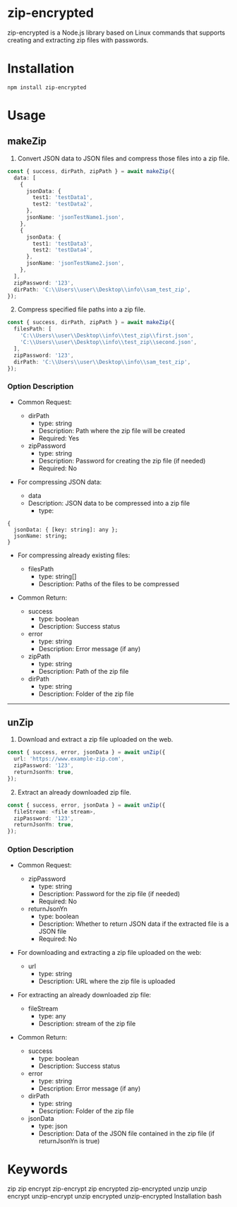 # zip-encrypted

zip-encrypted is a Node.js library based on Linux commands that supports creating and extracting zip files with passwords.

# Installation

```
npm install zip-encrypted
```

# Usage

## makeZip

1. Convert JSON data to JSON files and compress those files into a zip file.

```ts
const { success, dirPath, zipPath } = await makeZip({
  data: [
    {
      jsonData: {
        test1: 'testData1',
        test2: 'testData2',
      },
      jsonName: 'jsonTestName1.json',
    },
    {
      jsonData: {
        test1: 'testData3',
        test2: 'testData4',
      },
      jsonName: 'jsonTestName2.json',
    },
  ],
  zipPassword: '123',
  dirPath: 'C:\\Users\\user\\Desktop\\info\\sam_test_zip',
});
```

2. Compress specified file paths into a zip file.

```ts
const { success, dirPath, zipPath } = await makeZip({
  filesPath: [
    'C:\\Users\\user\\Desktop\\info\\test_zip\\first.json',
    'C:\\Users\\user\\Desktop\\info\\test_zip\\second.json',
  ],
  zipPassword: '123',
  dirPath: 'C:\\Users\\user\\Desktop\\info\\sam_test_zip',
});
```

### Option Description

- Common Request:

  - dirPath
    - type: string
    - Description: Path where the zip file will be created
    - Required: Yes
  - zipPassword
    - type: string
    - Description: Password for creating the zip file (if needed)
    - Required: No

- For compressing JSON data:
  - data
  - Description: JSON data to be compressed into a zip file
    - type:

```
{
  jsonData: { [key: string]: any };
  jsonName: string;
}
```

- For compressing already existing files:

  - filesPath
    - type: string[]
    - Description: Paths of the files to be compressed

- Common Return:
  - success
    - type: boolean
    - Description: Success status
  - error
    - type: string
    - Description: Error message (if any)
  - zipPath
    - type: string
    - Description: Path of the zip file
  - dirPath
    - type: string
    - Description: Folder of the zip file

---

## unZip

1. Download and extract a zip file uploaded on the web.

```ts
const { success, error, jsonData } = await unZip({
  url: 'https://www.example-zip.com',
  zipPassword: '123',
  returnJsonYn: true,
});
```

2. Extract an already downloaded zip file.

```ts
const { success, error, jsonData } = await unZip({
  fileStream: <file stream>,
  zipPassword: '123',
  returnJsonYn: true,
});
```

### Option Description

- Common Request:

  - zipPassword
    - type: string
    - Description: Password for the zip file (if needed)
    - Required: No
  - returnJsonYn
    - type: boolean
    - Description: Whether to return JSON data if the extracted file is a JSON file
    - Required: No

- For downloading and extracting a zip file uploaded on the web:

  - url
    - type: string
    - Description: URL where the zip file is uploaded

- For extracting an already downloaded zip file:

  - fileStream
    - type: any
    - Description: stream of the zip file

- Common Return:
  - success
    - type: boolean
    - Description: Success status
  - error
    - type: string
    - Description: Error message (if any)
  - dirPath
    - type: string
    - Description: Folder of the zip file
  - jsonData
    - type: json
    - Description: Data of the JSON file contained in the zip file (if returnJsonYn is true)

# Keywords

zip
zip encrypt
zip-encrypt
zip encrypted
zip-encrypted
unzip
unzip encrypt
unzip-encrypt
unzip encrypted
unzip-encrypted
Installation
bash
